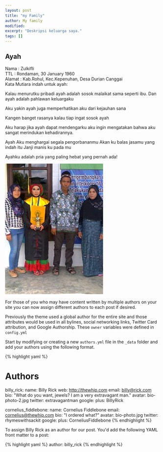 ```yaml
---
layout: post
title: "my Family"
author: My family
modified:
excerpt: "Deskripsi keluarga saya."
tags: []
---
```

## Ayah
Nama    : Zulkifli<br>
TTL     : Rondaman, 30 January 1960<br>
Alamat  : Kab.Rohul, Kec.Kepenuhan, Desa Durian Canggai<br>
Kata Mutiara indah untuk ayah:<br>

Kalau menurutku pribadi ayah adalah sosok malaikat sama seperti ibu. Dan ayah adalah pahlawan keluargaku<br>

Aku yakin ayah juga memperhatikan aku dari kejauhan sana<br>

Kangen banget rasanya kalau tiap ingat sosok ayah<br>

Aku harap jika ayah dapat mendengarku aku ingin mengatakan bahwa aku sangat merindukan kehadirannya.<br>

Ayah Aku menghargai segala pengorbananmu Akan ku balas jasamu yang indah itu Janji manis ku pada mu<br>

Ayahku adalah pria yang paling hebat yang pernah ada!<br>

<img src="/assets/FB_IMG_14615787413032044.jpg"><br>


For those of you who may have content written by multiple authors on your site you can now assign different authors to each post if desired.

Previously the theme used a global author for the entire site and those attributes would be used in all bylines, social networking links, Twitter Card attribution, and Google Authorship. These `owner` variables were defined in `config.yml`

Start by modifying or creating a new `authors.yml` file in the `_data` folder and add your authors using the following format.

{% highlight yaml %}
# Authors

billy_rick:
  name: Billy Rick
  web: http://thewhip.com
  email: billy@rick.com
  bio: "What do you want, jewels? I am a very extravagant man."
  avatar: bio-photo-2.jpg
  twitter: extravagantman
  google:
    plus: BillyRick

cornelius_fiddlebone:
  name: Cornelius Fiddlebone
  email: cornelius@thewhip.com
  bio: "I ordered what?"
  avatar: bio-photo.jpg
  twitter: rhymeswithsackit
  google:
    plus: CorneliusFiddlebone
{% endhighlight %}

To assign Billy Rick as an author for our post. You'd add the following YAML front matter to a post:

{% highlight yaml %}
author: billy_rick
{% endhighlight %}
